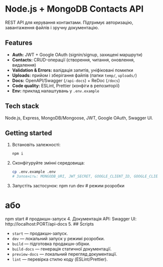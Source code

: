 # Node.js + MongoDB Contacts API

REST API для керування контактами. Підтримує авторизацію, завантаження файлів і зручну документацію.

## Features
- **Auth:** JWT + Google OAuth (signin/signup, захищені маршрути)
- **Contacts:** CRUD-операції (створення, читання, оновлення, видалення)
- **Validation & Errors:** валідація запитів, уніфіковані помилки
- **Uploads:** прийом і зберігання файлів (папки `temp/`, `uploads/`)
- **Docs:** OpenAPI/Swagger (`/api-docs`) + ReDoc (`/docs`)
- **Code quality:** ESLint, Prettier (конфіги в репозиторії)
- **Env:** приклад налаштувань у `.env.example`

## Tech stack
Node.js, Express, MongoDB/Mongoose, JWT, Google OAuth, Swagger UI.

## Getting started

1. Встановіть залежності:
   ```bash
   npm i
2. Сконфігуруйте змінні середовища:
   ```bash
   cp .env.example .env
   # Заповніть: MONGODB_URI, JWT_SECRET, GOOGLE_CLIENT_ID, GOOGLE_CLIENT_SECRET тощо
3. Запустіть застосунок:
npm run dev   # режим розробки
# або
npm start     # продакшн-запуск 
4. Документація API:
Swagger UI: http://localhost:PORT/api-docs
5. ## Scripts
- `start` — продакшн-запуск.
- `dev` — локальний запуск у режимі розробки.
- `build` — підготовка продакшн-збірки.
- `build-docs` — генерація статичної документації.
- `preview-docs` — локальний перегляд документації.
- `lint` — перевірка стилю коду (ESLint/Prettier).
